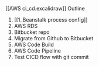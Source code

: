 [[AWS ci_cd.excalidraw]]
Outline
1. [[1_Beanstalk process config]]
2. AWS RDS
3. Bitbucket repo
4. Migrate from Github to Bitbucket
5. AWS Code Build
6. AWS Code Pipeline
7. Test CICD flow with git commit